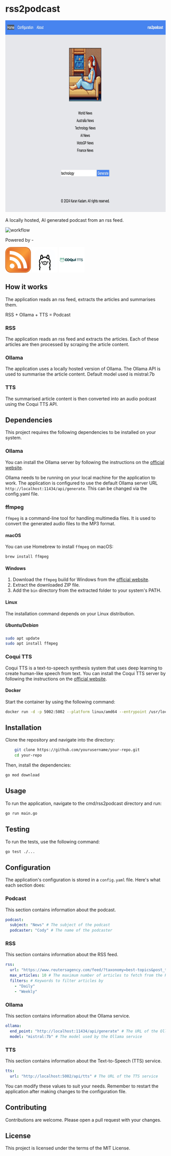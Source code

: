 # rss2podcast

<img src="resources/ui.jpg" width=800px height=600px></img>

A locally hosted, AI generated podcast from an rss feed. 

![workflow](https://github.com/intothevoid/rss2podcast/actions/workflows/go.yml/badge.svg)

Powered by -

<img src="resources/rss.png" width=80px height=80px></img>
<img src="resources/ollama.png" width=80px height=80px></img>
<img src="resources/coqui.png" width=80px height=80px></img>

## How it works
The application reads an rss feed, extracts the articles and summarises them. 

RSS + Ollama + TTS = Podcast

### RSS
The application reads an rss feed and extracts the articles. Each of these articles are then processed by scraping the article content.

### Ollama
The application uses a locally hosted version of Ollama. The Ollama API is used to summarise the article content. Default model used is mistral:7b

### TTS
The summarised article content is then converted into an audio podcast using the Coqui TTS API.

## Dependencies

This project requires the following dependencies to be installed on your system. 

### Ollama

You can install the Ollama server by following the instructions on the [official website](https://ollama.com).

Ollama needs to be running on your local machine for the application to work. The application is configured to use the default Ollama server URL `http://localhost:11434/api/generate`. This can be changed via the config.yaml file.

### ffmpeg

`ffmpeg` is a command-line tool for handling multimedia files. It is used to convert the generated audio files to the MP3 format.

#### macOS

You can use Homebrew to install `ffmpeg` on macOS:

```bash
brew install ffmpeg
```

#### Windows

1. Download the `ffmpeg` build for Windows from the [official website](https://ffmpeg.org/download.html).
2. Extract the downloaded ZIP file.
3. Add the `bin` directory from the extracted folder to your system's PATH.

#### Linux

The installation command depends on your Linux distribution.

##### Ubuntu/Debian

```bash
sudo apt update
sudo apt install ffmpeg
```

### Coqui TTS

Coqui TTS is a text-to-speech synthesis system that uses deep learning to create human-like speech from text. You can install the Coqui TTS server by following the instructions on the [official website](https://coqui.ai/tts).

#### Docker

Start the container by using the following command:

```bash
docker run -d -p 5002:5002 --platform linux/amd64 --entrypoint /usr/local/bin/tts-server ghcr.io/coqui-ai/tts-cpu --model_name tts_models/en/ljspeech/vits
```

## Installation 

Clone the repository and navigate into the directory:

```bash 
    git clone https://github.com/yourusername/your-repo.git
    cd your-repo
```

Then, install the dependencies:
```bash
go mod download
```

## Usage
To run the application, navigate to the cmd/rss2podcast directory and run:
```bash
go run main.go
```

## Testing
To run the tests, use the following command:
```bash
go test ./...
```

## Configuration

The application's configuration is stored in a `config.yaml` file. Here's what each section does:

### Podcast

This section contains information about the podcast.

```yaml
podcast:
  subject: "News" # The subject of the podcast
  podcaster: "Cody" # The name of the podcaster
```

### RSS

This section contains information about the RSS feed.

```yaml
rss:
  url: "https://www.reutersagency.com/feed/?taxonomy=best-topics&post_type=best" # The URL of the RSS feed
  max_articles: 10 # The maximum number of articles to fetch from the RSS feed
  filters: # Keywords to filter articles by
    - "Daily"
    - "Weekly"
```

### Ollama

This section contains information about the Ollama service.

```yaml
ollama:
  end_point: "http://localhost:11434/api/generate" # The URL of the Ollama service
  model: "mistral:7b" # The model used by the Ollama service
```

### TTS

This section contains information about the Text-to-Speech (TTS) service.

```yaml
tts:
  url: "http://localhost:5002/api/tts" # The URL of the TTS service
```

You can modify these values to suit your needs. Remember to restart the application after making changes to the configuration file.

## Contributing
Contributions are welcome. Please open a pull request with your changes.

## License
This project is licensed under the terms of the MIT License.